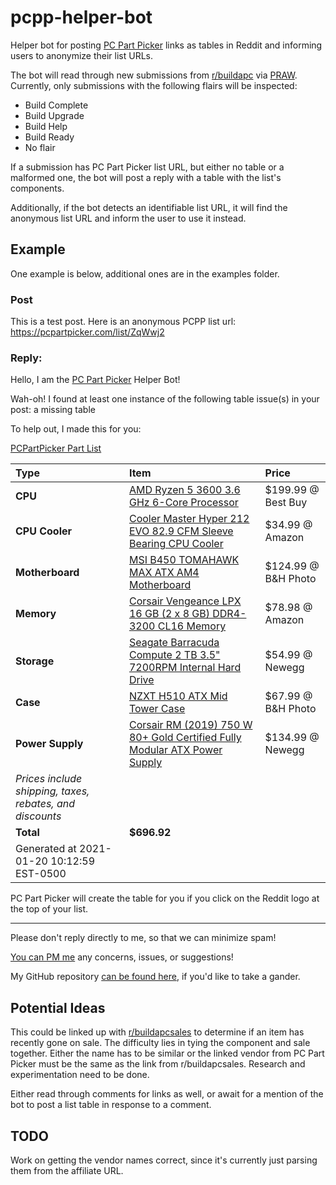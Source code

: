 # pcpp-helper-bot
Helper bot for posting [PC Part Picker](https://pcpartpicker.com/) links as tables in Reddit and informing users
to anonymize their list URLs.

The bot will read through new submissions from [r/buildapc](https://www.reddit.com/r/buildapc) via [PRAW](https://praw.readthedocs.io/en/latest). Currently, only
submissions with the following flairs will be inspected: 
* Build Complete
* Build Upgrade
* Build Help
* Build Ready
* No flair

If a submission has PC Part Picker list URL, but either no table or a malformed one, the bot will post a reply
with a table with the list's components.

Additionally, if the bot detects an identifiable list URL, it will find the anonymous list URL and
inform the user to use it instead.

## Example
One example is below, additional ones are in the examples folder.

### Post
This is a test post. Here is an anonymous PCPP list url: https://pcpartpicker.com/list/ZqWwj2

### Reply:
Hello, I am the [PC Part Picker](https://pcpartpicker.com) Helper Bot!

Wah-oh! I found at least one instance of the following table issue(s) in your post: a missing table

To help out, I made this for you:

[PCPartPicker Part List](https://pcpartpicker.com/list/ZqWwj2)

Type|Item|Price
:----|:----|:----
 **CPU** | [AMD Ryzen 5 3600 3.6 GHz 6-Core Processor](https://pcpartpicker.com/product/9nm323/amd-ryzen-5-3600-36-thz-6-core-processor-100-100000031box) | $199.99 @ Best Buy
 **CPU Cooler** | [Cooler Master Hyper 212 EVO 82.9 CFM Sleeve Bearing CPU Cooler](https://pcpartpicker.com/product/hmtCmG/cooler-master-cpu-cooler-rr212e20pkr2) | $34.99 @ Amazon
 **Motherboard** | [MSI B450 TOMAHAWK MAX ATX AM4 Motherboard](https://pcpartpicker.com/product/jcYQzy/msi-b450-tomahawk-max-atx-am4-motherboard-b450-tomahawk-max) | $124.99 @ B&H Photo
 **Memory** | [Corsair Vengeance LPX 16 GB (2 x 8 GB) DDR4-3200 CL16 Memory](https://pcpartpicker.com/product/p6RFf7/corsair-memory-cmk16gx4m2b3200c16) | $78.98 @ Amazon
 **Storage** | [Seagate Barracuda Compute 2 TB 3.5" 7200RPM Internal Hard Drive](https://pcpartpicker.com/product/mwrYcf/seagate-barracuda-computer-2-tb-35-7200rpm-internal-hard-drive-st2000dm008) | $54.99 @ Newegg
 **Case** | [NZXT H510 ATX Mid Tower Case](https://pcpartpicker.com/product/6Cyqqs/nzxt-h510-atx-mid-tower-case-ca-h510b-w1) | $67.99 @ B&H Photo
 **Power Supply** | [Corsair RM (2019) 750 W 80+ Gold Certified Fully Modular ATX Power Supply](https://pcpartpicker.com/product/6Y66Mp/corsair-rm-2019-750-w-80-gold-certified-fully-modular-atx-power-supply-cp-9020195-na) | $134.99 @ Newegg
 *Prices include shipping, taxes, rebates, and discounts* | 
 | **Total** | **$696.92** | 
 Generated at 2021-01-20 10:12:59 EST-0500 |  |


PC Part Picker will create the table for you if you click on the Reddit logo at the top of your list.

---
Please don't reply directly to me, so that we can minimize spam! 

[You can PM me](https://www.reddit.com/message/compose/?to=pcpp-helper-bot) any concerns, issues, or suggestions!

My GitHub repository [can be found here](https://github.com/william-ingold/pcpp-helper-bot), if you'd like to take a gander. 

 ## Potential Ideas
 This could be linked up with [r/buildapcsales](https://www.reddit.com/r/buildapcsales) to determine if an item has recently gone on sale.
 The difficulty lies in tying the component and sale together. Either the name has to be similar
 or the linked vendor from PC Part Picker must be the same as the link from r/buildapcsales. Research
 and experimentation need to be done.
 
 Either read through comments for links as well, or await for a mention of the bot to post a list table
 in response to a comment.
 
 ## TODO
Work on getting the vendor names correct, since it's currently just parsing them from the affiliate URL.
